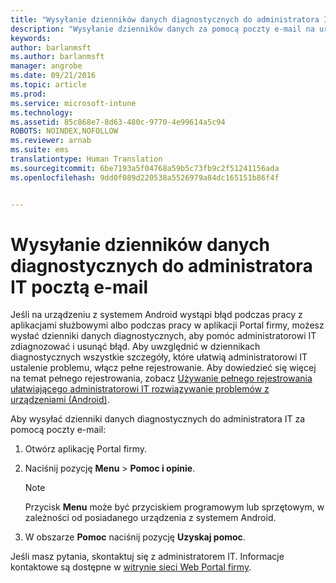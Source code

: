 ```yaml
---
title: "Wysyłanie dzienników danych diagnostycznych do administratora IT za pomocą poczty e-mail | Microsoft Intune"
description: "Wysyłanie dzienników danych za pomocą poczty e-mail na urządzeniu z systemem Android"
keywords: 
author: barlanmsft
ms.author: barlanmsft
manager: angrobe
ms.date: 09/21/2016
ms.topic: article
ms.prod: 
ms.service: microsoft-intune
ms.technology: 
ms.assetid: 85c868e7-8d63-480c-9770-4e99614a5c94
ROBOTS: NOINDEX,NOFOLLOW
ms.reviewer: arnab
ms.suite: ems
translationtype: Human Translation
ms.sourcegitcommit: 6be7193a5f04768a59b5c73fb9c2f51241156ada
ms.openlocfilehash: 9dd0f089d220538a5526979a84dc165151b86f4f


---
```



# <a name="send-diagnostic-data-logs-to-your-it-admin-using-email"></a>Wysyłanie dzienników danych diagnostycznych do administratora IT pocztą e-mail

Jeśli na urządzeniu z systemem Android wystąpi błąd podczas pracy z aplikacjami służbowymi albo podczas pracy w aplikacji Portal firmy, możesz wysłać dzienniki danych diagnostycznych, aby pomóc administratorowi IT zdiagnozować i usunąć błąd. Aby uwzględnić w dziennikach diagnostycznych wszystkie szczegóły, które ułatwią administratorowi IT ustalenie problemu, włącz pełne rejestrowanie. Aby dowiedzieć się więcej na temat pełnego rejestrowania, zobacz [Używanie pełnego rejestrowania ułatwiającego administratorowi IT rozwiązywanie problemów z urządzeniami (Android)](use-verbose-logging-to-help-your-it-administrator-fix-device-issues-android.md).

Aby wysyłać dzienniki danych diagnostycznych do administratora IT za pomocą poczty e-mail:

1.  Otwórz aplikację Portal firmy.

2.  Naciśnij pozycję **Menu** &gt; **Pomoc i opinie**.

    > [!NOTE]
    > Przycisk **Menu** może być przyciskiem programowym lub sprzętowym, w zależności od posiadanego urządzenia z systemem Android.

3.  W obszarze **Pomoc** naciśnij pozycję **Uzyskaj pomoc**.

Jeśli masz pytania, skontaktuj się z administratorem IT. Informacje kontaktowe są dostępne w [witrynie sieci Web Portal firmy](http://portal.manage.microsoft.com).



<!--HONumber=Oct16_HO2-->



